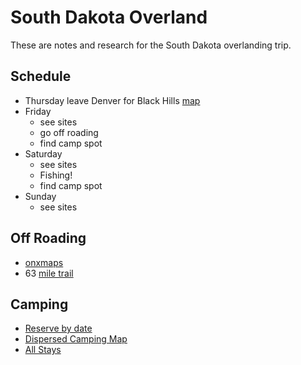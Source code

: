 # South Dakota Overland

These are notes and research for the South Dakota overlanding trip.

## Schedule

- Thursday leave Denver for Black Hills
  [map](https://goo.gl/maps/wrz8MqpkATSnAZGn8)
- Friday
  - see sites
  - go off roading
  - find camp spot
- Saturday
  - see sites
  - Fishing!
  - find camp spot
- Sunday
  - see sites

## Off Roading

- [onxmaps](https://www.onxmaps.com/offroad/trails/us/south-dakota)
- 63
  [mile trail](https://www.onxmaps.com/offroad/trails/15f6a1b3-2b12-4c0d-8a9e-f6d9442165ed)

## Camping

- [Reserve by date](https://www.recreation.gov/camping/gateways/1057)
- [Dispersed Camping Map](https://www.fs.usda.gov/Internet/FSE_DOCUMENTS/fseprd493142.html)
- [All Stays](https://www.allstays.com/Campgrounds/South-Dakota-public-campgrounds-map.htm)
